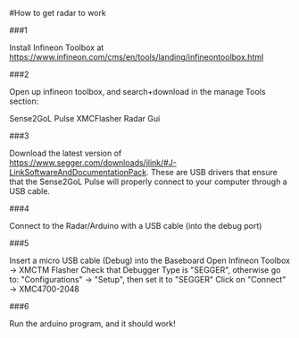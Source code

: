 #How to get radar to work

###1

Install Infineon Toolbox at https://www.infineon.com/cms/en/tools/landing/infineontoolbox.html

###2

Open up infineon toolbox, and search+download in the manage Tools section:

Sense2GoL Pulse
XMCFlasher
Radar Gui

###3 

Download the latest version of https://www.segger.com/downloads/jlink/#J-LinkSoftwareAndDocumentationPack. These are USB drivers that ensure that the Sense2GoL Pulse will properly connect to your computer through a USB cable.

###4

Connect to the Radar/Arduino with a USB cable (into the debug port)

###5 

Insert a micro USB cable (Debug) into the Baseboard
Open Infineon Toolbox → XMCTM Flasher
Check that Debugger Type is "SEGGER", otherwise go to: "Configurations" → "Setup", then set it to "SEGGER"
Click on "Connect" → XMC4700-2048

###6 

Run the arduino program, and it should work!
